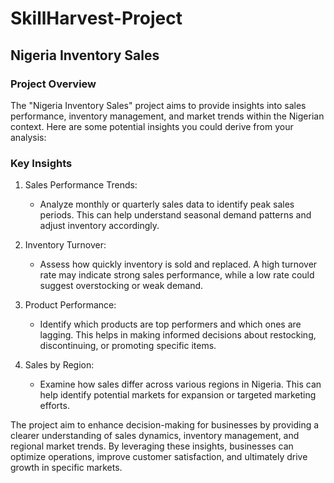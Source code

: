 # SkillHarvest-Project  

##  Nigeria Inventory Sales

### Project Overview
The "Nigeria Inventory Sales" project aims to provide insights into sales performance, inventory management, and market trends within the Nigerian context. Here are some potential insights you could derive from your analysis:

### Key Insights

1. Sales Performance Trends:
   - Analyze monthly or quarterly sales data to identify peak sales periods. This can help understand seasonal demand patterns and adjust inventory accordingly.

2. Inventory Turnover:
   - Assess how quickly inventory is sold and replaced. A high turnover rate may indicate strong sales performance, while a low rate could suggest overstocking or weak demand.

3. Product Performance:
   - Identify which products are top performers and which ones are lagging. This helps in making informed decisions about restocking, discontinuing, or promoting specific items.

4. Sales by Region:
   - Examine how sales differ across various regions in Nigeria. This can help identify potential markets for expansion or targeted marketing efforts.

The project aim to enhance decision-making for businesses by providing a clearer understanding of sales dynamics, inventory management, and regional market trends. By leveraging these insights, businesses can optimize operations, improve customer satisfaction, and ultimately drive growth in specific markets.
